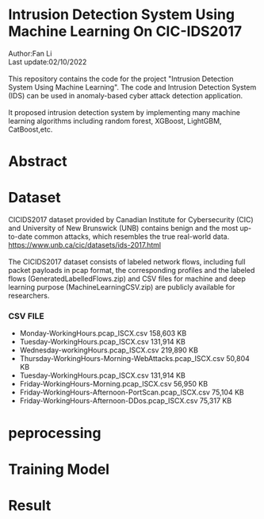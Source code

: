 # Intrusion Detection System Using Machine Learning On CIC-IDS2017
Author:Fan Li<br/>
Last update:02/10/2022<br/>
<br/>
This repository contains the code for the project "Intrusion Detection System Using Machine Learning". The code and Intrusion Detection System (IDS) can be used in anomaly-based cyber attack detection application.<br/>
</br>
It proposed intrusion detection system by implementing many machine learning algorithms including random forest, XGBoost, LightGBM, CatBoost,etc.<br/>
# Abstract
# Dataset
CICIDS2017 dataset provided by Canadian Institute for Cybersecurity (CIC) and University of New Brunswick (UNB) contains benign and the most up-to-date common attacks, which resembles the true real-world data. https://www.unb.ca/cic/datasets/ids-2017.html<br/>
<br/>
The CICIDS2017 dataset consists of labeled network flows, including full packet payloads in pcap format, the corresponding profiles and the labeled flows (GeneratedLabelledFlows.zip) and CSV files for machine and deep learning purpose (MachineLearningCSV.zip) are publicly available for researchers.<br/>
### CSV FILE
- Monday-WorkingHours.pcap_ISCX.csv 158,603 KB 
- Tuesday-WorkingHours.pcap_ISCX.csv 131,914 KB
- Wednesday-workingHours.pcap_ISCX.csv 219,890 KB
- Thursday-WorkingHours-Morning-WebAttacks.pcap_ISCX.csv 50,804 KB
- Tuesday-WorkingHours.pcap_ISCX.csv 131,914 KB
- Friday-WorkingHours-Morning.pcap_ISCX.csv 56,950 KB
- Friday-WorkingHours-Afternoon-PortScan.pcap_ISCX.csv 75,104 KB
- Friday-WorkingHours-Afternoon-DDos.pcap_ISCX.csv 75,317 KB
# peprocessing
# Training Model
# Result
